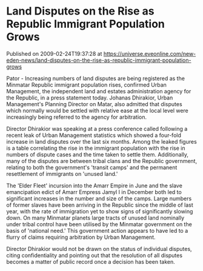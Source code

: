 # Land Disputes on the Rise as Republic Immigrant Population Grows
Published on 2009-02-24T19:37:28 at https://universe.eveonline.com/new-eden-news/land-disputes-on-the-rise-as-republic-immigrant-population-grows

Pator - Increasing numbers of land disputes are being registered as the Minmatar Republic immigrant population rises, confirmed Urban Management, the independent land and estates administration agency for the Republic, in a press statement today. Johanas Dhirakior, Urban Management's Planning Director on Matar, also admitted that disputes which normally would be settled with relative ease at the local level were increasingly being referred to the agency for arbitration.

Director Dhirakior was speaking at a press conference called following a recent leak of Urban Management statistics which showed a four-fold increase in land disputes over the last six months. Among the leaked figures is a table correlating the rise in the immigrant population with the rise in numbers of dispute cases and the time taken to settle them. Additionally, many of the disputes are between tribal clans and the Republic government, relating to both the government's 'transit camps' and the permanent resettlement of immigrants on 'unused land.'

The 'Elder Fleet' incursion into the Amarr Empire in June and the slave emancipation edict of Amarr Empress Jamyl I in December both led to significant increases in the number and size of the camps. Large numbers of former slaves have been arriving in the Republic since the middle of last year, with the rate of immigration yet to show signs of significantly slowing down. On many Minmatar planets large tracts of unused land nominally under tribal control have been utilised by the Minmatar government on the basis of 'national need.' This government action appears to have led to a flurry of claims requiring arbitration by Urban Management.

Director Dhirakior would not be drawn on the status of individual disputes, citing confidentiality and pointing out that the resolution of all disputes becomes a matter of public record once a decision has been taken.
